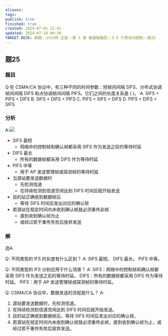 ```yaml
---
aliases: 
tags: 
publish: true
finished: true
created: 2024-07-01 21:41
updated: 2024-07-18 00:30
TARGET DECK: 刷题::25计网-王道::第 3 章 数据链路层::3.5 介质访问控制::题25
---
```


## 题25
### 题目
Q:在 CSMA/CA 协议中，有三种不同的时间参数：短帧间间隔 SIFS、分布式协调帧间间隔 DIFS 和点协调帧间间隔 PIFS。它们之间的长度关系是 ( )。
A. SIFS $<$ PIFS $<$ DIFS B. SIFS $<$ DIFS $<$ PIFS
C. PIFS $<$ SIFS $<$ DIFS D. PIFS $<$ DIFS $<$ SIFS
### 分析
A:![](https://img.hwenyi.live/202407180030208.webp)
- SIFS 最短
  - 网络中的控制帧和确认帧都采用 SIFS 作为发送之前的等待时延
- DIFS 最长
  - 所有的数据帧都采用 DIFS 作为等待时延
- PIFS 中等
  - 用于 AP 发送管理帧或探测帧的等待时延
- 当源站要发送数据时
  - 先检测信道
  - 在持续检测到信道空闲达到 DIFS 时间后就开始发送
- 目的站正确收到数据帧后
  - 等待 SIFS 时间后发出对应的确认帧
- 若源站在规定时间内未收到确认帧就必须重传此帧
  - 直到收到确认帧为止
  - 或经过若干重传失败后放弃发送
### 解
选A



Q: 不同类型的 IFS 的长度有什么区别？
A: SIFS 最短。
DIFS 最长。
PIFS 中等。



Q: 不同类型的 IFS 分别应用于什么场景？
A: SIFS：网络中的控制帧和确认帧都采用 SIFS 作为发送之前的等待时延。
DIFS：所有的数据帧都采用 DIFS 作为等待时延。
PIFS：用于 AP 发送管理帧或探测帧的等待时延。



Q: CSMA/CA 协议中，数据发送的流程是什么？
A: 
1. 源站要发送数据时，先检测信道。
2. 在持续检测到信道空闲达到 DIFS 时间后就开始发送。
3. 目的站正确收到数据帧后，等待 SIFS 时间后发出对应的确认帧。
4. 若源站在规定时间内未收到确认帧就必须重传此帧，直到收到确认帧为止，或经过若干重传失败后放弃发送。


